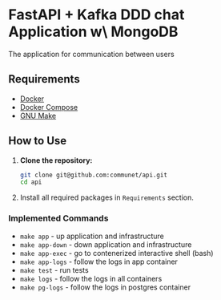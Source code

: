 # FastAPI + Kafka DDD chat Application w\ MongoDB

The application for communication between users

## Requirements

- [Docker](https://www.docker.com/get-started)
- [Docker Compose](https://docs.docker.com/compose/install/)
- [GNU Make](https://www.gnu.org/software/make/)

## How to Use

1. **Clone the repository:**

   ```bash
   git clone git@github.com:communet/api.git
   cd api
   ```

2. Install all required packages in `Requirements` section.


### Implemented Commands

* `make app` - up application and infrastructure
* `make app-down` - down application and infrastructure
* `make app-exec` - go to contenerized interactive shell (bash)
* `make app-logs` - follow the logs in app container
* `make test` - run tests
* `make logs` - follow the logs in all containers
* `make pg-logs` - follow the logs in postgres container
